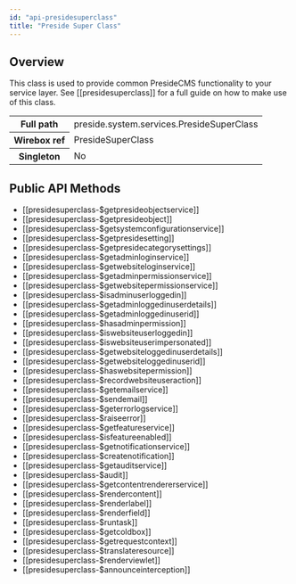 ```yaml
---
id: "api-presidesuperclass"
title: "Preside Super Class"
---
```



## Overview




This class is used to provide common PresideCMS functionality to your service layer.
See [[presidesuperclass]] for a full guide on how to make use of this class.<div class="table-responsive"><table class="table table-condensed"><tr><th>Full path</th><td>preside.system.services.PresideSuperClass</td></tr><tr><th>Wirebox ref</th><td>PresideSuperClass</td></tr><tr><th>Singleton</th><td>No</td></tr></table></div>

## Public API Methods

* [[presidesuperclass-$getpresideobjectservice]]
* [[presidesuperclass-$getpresideobject]]
* [[presidesuperclass-$getsystemconfigurationservice]]
* [[presidesuperclass-$getpresidesetting]]
* [[presidesuperclass-$getpresidecategorysettings]]
* [[presidesuperclass-$getadminloginservice]]
* [[presidesuperclass-$getwebsiteloginservice]]
* [[presidesuperclass-$getadminpermissionservice]]
* [[presidesuperclass-$getwebsitepermissionservice]]
* [[presidesuperclass-$isadminuserloggedin]]
* [[presidesuperclass-$getadminloggedinuserdetails]]
* [[presidesuperclass-$getadminloggedinuserid]]
* [[presidesuperclass-$hasadminpermission]]
* [[presidesuperclass-$iswebsiteuserloggedin]]
* [[presidesuperclass-$iswebsiteuserimpersonated]]
* [[presidesuperclass-$getwebsiteloggedinuserdetails]]
* [[presidesuperclass-$getwebsiteloggedinuserid]]
* [[presidesuperclass-$haswebsitepermission]]
* [[presidesuperclass-$recordwebsiteuseraction]]
* [[presidesuperclass-$getemailservice]]
* [[presidesuperclass-$sendemail]]
* [[presidesuperclass-$geterrorlogservice]]
* [[presidesuperclass-$raiseerror]]
* [[presidesuperclass-$getfeatureservice]]
* [[presidesuperclass-$isfeatureenabled]]
* [[presidesuperclass-$getnotificationservice]]
* [[presidesuperclass-$createnotification]]
* [[presidesuperclass-$getauditservice]]
* [[presidesuperclass-$audit]]
* [[presidesuperclass-$getcontentrendererservice]]
* [[presidesuperclass-$rendercontent]]
* [[presidesuperclass-$renderlabel]]
* [[presidesuperclass-$renderfield]]
* [[presidesuperclass-$runtask]]
* [[presidesuperclass-$getcoldbox]]
* [[presidesuperclass-$getrequestcontext]]
* [[presidesuperclass-$translateresource]]
* [[presidesuperclass-$renderviewlet]]
* [[presidesuperclass-$announceinterception]]